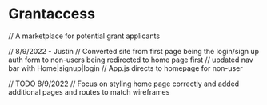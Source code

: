 # Grantaccess

// A marketplace for potential grant applicants

// 8/9/2022 - Justin
// Converted site from first page being the login/sign up auth form to non-users being redirected to home page first
// updated nav bar with Home|signup|login
// App.js directs to homepage for non-user

// TODO 8/9/2022
// Focus on styling home page correctly and added additional pages and routes to match wireframes

<!-- Check Sign Up form for PsuedoCode -->